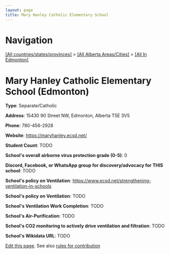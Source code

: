 ```yaml
---
layout: page
title: Mary Hanley Catholic Elementary School
---
```

# Navigation

[[All countries/states/provinces]](../../..) > [[All Alberta Areas/Cities]](../..) > [[All In Edmonton]](..)

# Mary Hanley Catholic Elementary School (Edmonton)

**Type**: Separate/Catholic

**Address**: 15430 90 Street NW, Edmonton, Alberta T5E 3V5

**Phone**: 780-456-2928

**Website**: <https://maryhanley.ecsd.net/>

**Student Count**: TODO

**School's overall airborne virus protection grade (0-5)**: 0

**Discord, Facebook, or WhatsApp group for discovery/advocacy for THIS school**: TODO

**School's policy on Ventilation**: <https://www.ecsd.net/strengthening-ventilation-in-schools>

**School's policy on Ventilation**: TODO

**School's Ventilation Work Completion**: TODO

**School's Air-Purification**: TODO

**School's CO2 monitoring to actively drive ventilation and filtration**: TODO

**School's Wikidata URL**: TODO


[Edit this page](https://github.com/ventilate-schools/AB/edit/main/./Edmonton/Mary_Hanley_Catholic_Elementary_School.md). See also [rules for contribution](../../../contribution-rules/)